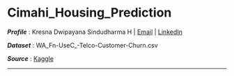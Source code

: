 # Cimahi_Housing_Prediction
 
 **_Profile_** : Kresna Dwipayana Sindudharma H | [Email](mailto:kresnadwipsh@gmail.com) | [LinkedIn](https://www.linkedin.com/in/kresnadwipsh)
 
 **_Dataset_** : WA_Fn-UseC_-Telco-Customer-Churn.csv
 
 **_Source_** :  [Kaggle](https://www.kaggle.com/blastchar/telco-customer-churn)
 
 ---
